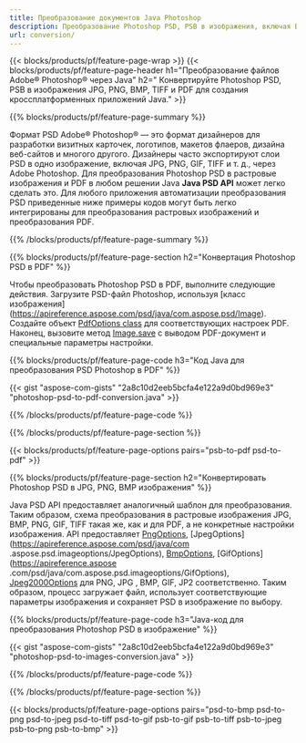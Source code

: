 ```yaml
---
title: Преобразование документов Java Photoshop
description: Преобразование Photoshop PSD, PSB в изображения, включая BMP, JPG, PNG, TIFF и PDF, с помощью библиотеки Java.
url: conversion/
---
```


{{< blocks/products/pf/feature-page-wrap >}}
{{< blocks/products/pf/feature-page-header h1="Преобразование файлов Adobe® Photoshop® через Java" h2=" Конвертируйте Photoshop PSD, PSB в изображения JPG, PNG, BMP, TIFF и PDF для создания кроссплатформенных приложений Java." >}}

{{% blocks/products/pf/feature-page-summary %}}

Формат PSD Adobe® Photoshop® — это формат дизайнеров для разработки визитных карточек, логотипов, макетов флаеров, дизайна веб-сайтов и многого другого. Дизайнеры часто экспортируют слои PSD в одно изображение, включая JPG, PNG, GIF, TIFF и т. д., через Adobe Photoshop. Для преобразования Photoshop PSD в растровые изображения и PDF в любом решении Java **Java PSD API** может легко сделать это. Для любого приложения автоматизации преобразования PSD приведенные ниже примеры кодов могут быть легко интегрированы для преобразования растровых изображений и преобразования PDF.

{{% /blocks/products/pf/feature-page-summary  %}}

{{% blocks/products/pf/feature-page-section  h2="Конвертация Photoshop PSD в PDF" %}}

Чтобы преобразовать Photoshop PSD в PDF, выполните следующие действия. Загрузите PSD-файл Photoshop, используя [класс изображения] (https://apireference.aspose.com/psd/java/com.aspose.psd/Image). Создайте объект [PdfOptions class](https://apireference.aspose.com/psd/java/com.aspose.psd.imageoptions/PdfOptions) для соответствующих настроек PDF. Наконец, вызовите метод [Image.save](https://apireference.aspose.com/psd/java/com.aspose.psd/Image#save-java.lang.String-com.aspose.psd.ImageOptionsBase-) с выводом PDF-документ и специальные параметры настройки.

{{% blocks/products/pf/feature-page-code h3="Код Java для преобразования PSD Photoshop в PDF" %}}

{{< gist "aspose-com-gists" "2a8c10d2eeb5bcfa4e122a9d0bd969e3" "photoshop-psd-to-pdf-conversion.java" >}}

{{% /blocks/products/pf/feature-page-code  %}}

{{% /blocks/products/pf/feature-page-section %}}

{{< blocks/products/pf/feature-page-options pairs="psb-to-pdf psd-to-pdf" >}}

{{% blocks/products/pf/feature-page-section  h2="Конвертировать Photoshop PSD в JPG, PNG, BMP изображения" %}}

Java PSD API предоставляет аналогичный шаблон для преобразования. Таким образом, схема преобразования в растровые изображения JPG, BMP, PNG, GIF, TIFF такая же, как и для PDF, а не конкретные настройки изображения. API предоставляет [PngOptions](https://apireference.aspose.com/psd/java/com.aspose.psd.imageoptions/PngOptions), [JpegOptions](https://apireference.aspose.com/psd/java/com .aspose.psd.imageoptions/JpegOptions), [BmpOptions](https://apireference.aspose.com/psd/java/com.aspose.psd.imageoptions/BmpOptions), [GifOptions](https://apireference.aspose .com/psd/java/com.aspose.psd.imageoptions/GifOptions), [Jpeg2000Options](https://apireference.aspose.com/psd/java/com.aspose.psd.imageoptions/Jpeg2000Options) для PNG, JPG , BMP, GIF, JP2 соответственно. Таким образом, процесс загружает файл, использует соответствующие параметры изображения и сохраняет PSD в изображение по выбору.

{{% blocks/products/pf/feature-page-code h3="Java-код для преобразования Photoshop PSD в изображение" %}}

{{< gist "aspose-com-gists" "2a8c10d2eeb5bcfa4e122a9d0bd969e3" "photoshop-psd-to-images-conversion.java" >}}

{{% /blocks/products/pf/feature-page-code  %}}

{{% /blocks/products/pf/feature-page-section %}}

{{< blocks/products/pf/feature-page-options pairs="psd-to-bmp psd-to-png psd-to-jpeg psd-to-tiff psd-to-gif psb-to-gif psb-to-tiff psb-to-jpeg psb-to-png psb-to-bmp" >}}
